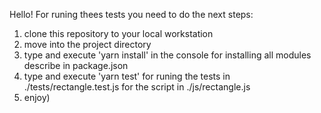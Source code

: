 Hello!
For runing thees tests you need to do the next steps:
1. clone this repository to your local workstation
2. move into the project directory
3. type and execute 'yarn install' in the console for installing all modules describe in package.json
4. type and execute 'yarn test' for runing the tests in ./tests/rectangle.test.js for the script in ./js/rectangle.js
5. enjoy)
